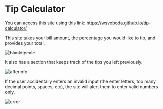 # Tip Calculator

You can access this site using this link: https://wsvoboda.github.io/tip-calculator/

This site takes your bill amount, the percentage you would like to tip, and provides your total. 

![blanktipcalc](https://user-images.githubusercontent.com/78281930/114287885-75c6c280-9a30-11eb-997e-26d06b1cbc76.png)

It also has a section that keeps track of the tips you left previously.

![afterinfo](https://user-images.githubusercontent.com/78281930/114287903-9e4ebc80-9a30-11eb-82ba-973371ced6bb.png)

If the user accidentally enters an invalid input (the enter letters, too many decimal points, spaces, etc), the site will alert them to enter valid numbers only.

![error](https://user-images.githubusercontent.com/78281930/114287949-feddf980-9a30-11eb-80d3-f783ddb56e78.png)



